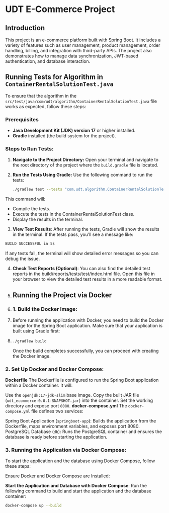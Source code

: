 # UDT E-Commerce Project

## Introduction

This project is an e-commerce platform built with Spring Boot. It includes a variety of features such as user management, product management, order handling, billing, and integration with third-party APIs. The project also demonstrates how to manage data synchronization, JWT-based authentication, and database interaction.

## Running Tests for Algorithm in `ContainerRentalSolutionTest.java`

To ensure that the algorithm in the `src/test/java/com/udt/algorithm/ContainerRentalSolutionTest.java` file works as expected, follow these steps:

### **Prerequisites**
- **Java Development Kit (JDK) version 17** or higher installed.
- **Gradle** installed (the build system for the project).

### **Steps to Run Tests:**

1. **Navigate to the Project Directory:**
   Open your terminal and navigate to the root directory of the project where the `build.gradle` file is located.

2. **Run the Tests Using Gradle:**
   Use the following command to run the tests:
   
   ```bash
   ./gradlew test --tests "com.udt.algorithm.ContainerRentalSolutionTest"
This command will:

- Compile the tests.
- Execute the tests in the ContainerRentalSolutionTest class.
- Display the results in the terminal.
3. **View Test Results**: After running the tests, Gradle will show the results in the terminal. If the tests pass, you’ll see a message like:

 ```bash
BUILD SUCCESSFUL in 5s
```
If any tests fail, the terminal will show detailed error messages so you can debug the issue.

4. **Check Test Reports (Optional)**: You can also find the detailed test reports in the build/reports/tests/test/index.html file. Open this file in your browser to view the detailed test results in a more readable format.

5. ## Running the Project via Docker
6. ### 1. Build the Docker Image:
7. Before running the application with Docker, you need to build the Docker image for the Spring Boot application. Make sure that your application is built using Gradle first:
8. ```bash
   ./gradlew build
   ```
   Once the build completes successfully, you can proceed with creating the Docker image.

### 2. Set Up Docker and Docker Compose:
**Dockerfile**
  The Dockerfile is configured to run the Spring Boot application within a Docker container. It will:

  Use the `openjdk:17-jdk-slim` base image.
  Copy the built JAR file (`udt_ecommerce-0.0.1-SNAPSHOT.jar`) into the container.
  Set the working directory and expose port `8080`.
  **docker-compose.yml**
  The `docker-compose.yml` file defines two services:
  
  Spring Boot Application (`springboot-app`): Builds the application from the Dockerfile, maps environment variables, and exposes port 8080.
  PostgreSQL Database (`db`): Runs the PostgreSQL container and ensures the database is ready before starting the application.

### 3. Running the Application via Docker Compose:
To start the application and the database using Docker Compose, follow these steps:

Ensure Docker and Docker Compose are Installed:

**Start the Application and Database with Docker Compose**: Run the following command to build and start the application and the database container:
```bash
docker-compose up --build
```
